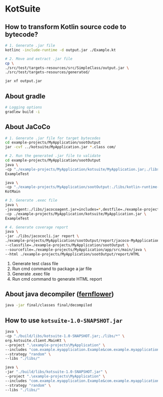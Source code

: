 # KotSuite

## How to transform Kotlin source code to bytecode?

```bash
# 1. Generate .jar file
kotlinc -include-runtime -d output.jar ./Example.kt

# 2. Move and extract .jar file
cp \
./src/test/targets-resources/src/SimpleClass/output.jar \
./src/test/targets-resources/generated/

jar xf output.jar
```
## About gradle

```bash
# Logging options
gradlew build -i
```

## About JaCoCo

```bash
# 1. Generate .jar file for target bytecodes
cd example-projects/MyApplication/sootOutput
jar -cvf ../kotsuite/MyApplication.jar *.class com/

# 2. Run the generated .jar file to validate
cd example-projects/MyApplication/sootOutput
java \
-cp "./example-projects/MyApplication/kotsuite/MyApplication.jar;./libs/kotlin-runtime-1.2.71.jar" \
ExampleTest

java \
-cp "./example-projects/MyApplication/sootOutput:./libs/kotlin-runtime-1.2.71.jar:./libs/kotlin-stdlib-1.8.10.jar" \
KotMain

# 3. Generate .exec file
java \
-javaagent:./libs/jacocoagent.jar=includes=*,destfile=./example-projects/MyApplication/sootOutput/report/jacoco-MyApplication.exec,output=file \
-cp ./example-projects/MyApplication/kotsuite/MyApplication.jar \
ExampleTest

# 4. Generate coverage report
java \
-jar ./libs/jacococli.jar report \
./example-projects/MyApplication/sootOutput/report/jacoco-MyApplication.exec \
--classfile=./example-projects/MyApplication/sootOutput \
--sourcefile=./example-projects/MyApplication/app/src/main/java \
--html ./example-projects/MyApplication/sootOutput/report/HTML
```

1. Generate test class file
2. Run cmd command to package a jar file
3. Generate .exec file
4. Run cmd command to generate HTML report

## About java decompiler ([fernflower](https://github.com/fesh0r/fernflower))

```bash
java -jar final/classes final/decompiled
```

## How to use `kotsuite-1.0-SNAPSHOT.jar`

```bash
java \
-cp "./build/libs/kotsuite-1.0-SNAPSHOT.jar;./libs/*" \
org.kotsuite.client.MainKt \
--project ".\example-projects\MyApplication" \
--includes "com.example.myapplication.Example&com.example.myapplication.Callee" \
--strategy "random" \
--libs "./libs/"
```

```bash
java \
-jar "./build/libs/kotsuite-1.0-SNAPSHOT.jar" \
--project ".\example-projects\MyApplication" \
--includes "com.example.myapplication.Example&com.example.myapplication.Callee" \
--strategy "random" \
--libs "./libs/"
```
